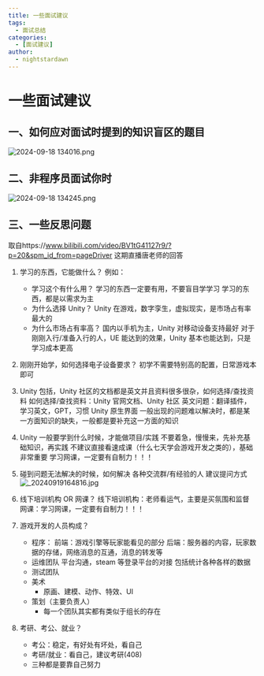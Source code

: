 ```yaml
---
title: 一些面试建议
tags:
  - 面试总结
categories:
  - [面试建议]
author:
  - nightstardawn
---
```


# 一些面试建议

## 一、如何应对面试时提到的知识盲区的题目

![ 2024-09-18 134016.png](https://s2.loli.net/2024/09/18/wiuXkaULcZmtdMY.png)

## 二、非程序员面试你时

![ 2024-09-18 134245.png](https://s2.loli.net/2024/09/18/mhKa5VnZRo3DEeg.png)

## 三、一些反思问题

取自https://www.bilibili.com/video/BV1tG41127r9/?p=20&spm_id_from=pageDriver
这期直播唐老师的回答

1. 学习的东西，它能做什么？
   例如：

   - 学习这个有什么用？
     学习的东西一定要有用，不要盲目学学习
     学习的东西，都是以需求为主
   - 为什么选择 Unity？
     Unity 在游戏，数字孪生，虚拟现实，是市场占有率最大的
   - 为什么市场占有率高？
     国内以手机为主，Unity 对移动设备支持最好
     对于刚刚入行/准备入行的人，UE 能达到的效果，Unity 基本也能达到，只是学习成本更高

2. 刚刚开始学，如何选择电子设备要求？
   初学不需要特别高的配置，日常游戏本即可
3. Unity 包括，Unity 社区的文档都是英文并且资料很多很杂，如何选择/查找资料
   如何选择/查找资料：Unity 官网文档、Unity 社区
   英文问题：翻译插件，学习英文，GPT，习惯 Unity 原生界面
   一般出现的问题难以解决时，都是某一方面知识的缺失，一般都是要补充这一方面的知识
4. Unity 一般要学到什么时候，才能做项目/实践
   不要着急，慢慢来，先补充基础知识，再实践
   不建议直接看速成课（什么七天学会游戏开发之类的），基础非常重要
   学习网课，一定要有自制力！！！
5. 碰到问题无法解决的时候，如何解决
   各种交流群/有经验的人
   建议提问方式
   ![_20240919164816.jpg](https://s2.loli.net/2024/09/19/9RBlh7NtHdAiJZE.jpg)
6. 线下培训机构 OR 网课？
   线下培训机构：老师看运气，主要是买氛围和监督
   网课：学习网课，一定要有自制力！！！
7. 游戏开发的人员构成？
   - 程序：
     前端：游戏引擎等玩家能看见的部分
     后端：服务器的内容，玩家数据的存储，网络消息的互通，消息的转发等
   - 运维团队
     平台沟通，steam 等登录平台的对接
     包括统计各种各样的数据
   - 测试团队
   - 美术
     - 原画、建模、动作、特效、UI
   - 策划（主要负责人）
     - 每一个团队其实都有类似于组长的存在
8. 考研、考公、就业？
   - 考公：稳定，有好处有坏处，看自己
   - 考研/就业：看自己，建议考研(408)
   - 三种都是要靠自己努力
